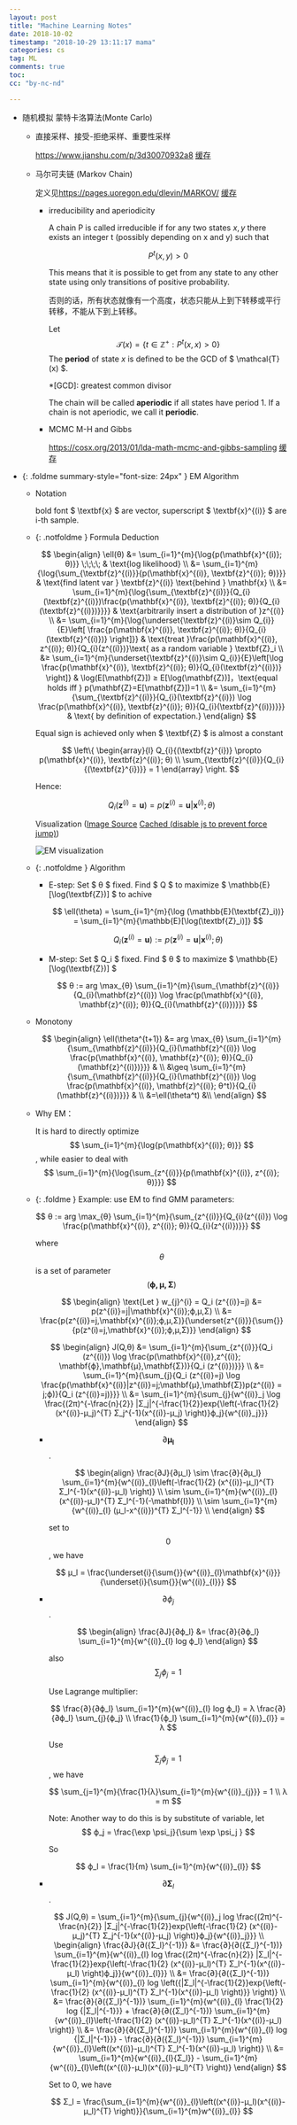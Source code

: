 ```yaml
---
layout: post
title: "Machine Learning Notes"
date: 2018-10-02
timestamp: "2018-10-29 13:11:17 mama"
categories: cs
tag: ML
comments: true
toc:
cc: "by-nc-nd"

---
```


+ 随机模拟 蒙特卡洛算法(Monte Carlo)

  + 直接采样、接受-拒绝采样、重要性采样

    <https://www.jianshu.com/p/3d30070932a8> [缓存](https://web.archive.org/web/20181024195425/https://www.jianshu.com/p/3d30070932a8)

  + 马尔可夫链 (Markov Chain)

    定义见<https://pages.uoregon.edu/dlevin/MARKOV/> [缓存](https://web.archive.org/web/20181029165013/https://pages.uoregon.edu/dlevin/MARKOV/mcmt2e.pdf)

    + irreducibility and aperiodicity

      A chain P is called irreducible if for any two states $x,y$ there exists an integer t (possibly depending on x and y) such that

      $$ P^t(x,y) > 0 $$

      This means that it is possible to get from any state to any other state using only transitions of positive probability.

      否则的话，所有状态就像有一个高度，状态只能从上到下转移或平行转移，不能从下到上转移。

      Let $$ \mathcal{T}(x) = \{ t \in \mathbb{Z}^+ : P^t(x,x) > 0\} $$ The **period** of state $x$ is defined to be the GCD of $ \mathcal{T}(x) $.

      *[GCD]: greatest common divisor

      The chain will be called **aperiodic** if all states have period 1. If a chain is not aperiodic, we call it **periodic**.

    + MCMC M-H and Gibbs

      <https://cosx.org/2013/01/lda-math-mcmc-and-gibbs-sampling> [缓存](https://web.archive.org/web/20180831144743/https://cosx.org/2013/01/lda-math-mcmc-and-gibbs-sampling)


+ {: .foldme summary-style="font-size: 24px" } EM Algorithm

  + Notation

    bold font $ \textbf{x} $ are vector, superscript $ \textbf{x}^{(i)} $ are i-th sample.

  + {: .notfoldme } Formula Deduction

    $$
    \begin{align}
    \ell(θ) 
    &= \sum_{i=1}^{m}{\log{p(\mathbf{x}^{(i)}; θ)}} \;\;\;\; & \text{log likelihood} \\
    &= \sum_{i=1}^{m}{\log{\sum_{\textbf{z}^{(i)}}{p(\mathbf{x}^{(i)}, \textbf{z}^{(i)}; θ)}}}
      & \text{find latent var } \textbf{z}^{(i)} \text{behind } \mathbf{x} \\
    &= \sum_{i=1}^{m}{\log{\sum_{\textbf{z}^{(i)}}{Q_{i}(\textbf{z}^{(i)})\frac{p(\mathbf{x}^{(i)}, \textbf{z}^{(i)}; θ)}{Q_{i}(\textbf{z}^{(i)})}}}}
      & \text{arbitrarily insert a distribution of }z^{(i)} \\
    &= \sum_{i=1}^{m}{\log{\underset{\textbf{z}^{(i)}\sim Q_{i}}{E}\left[ \frac{p(\mathbf{x}^{(i)}, \textbf{z}^{(i)}; θ)}{Q_{i}(\textbf{z}^{(i)})} \right]}}
      & \text{treat }\frac{p(\mathbf{x}^{(i)}, z^{(i)}; θ)}{Q_{i}(z^{(i)})}\text{ as a random variable } \textbf{Z}_i \\
    &≥ \sum_{i=1}^{m}{\underset{\textbf{z}^{(i)}\sim Q_{i}}{E}\left[\log \frac{p(\mathbf{x}^{(i)}, \textbf{z}^{(i)}; θ)}{Q_{i}(\textbf{z}^{(i)})} \right]}
      & \log(E[\mathbf{Z}]) ≥ E[\log(\mathbf{Z})]，\text{equal holds iff } p(\mathbf{Z}=E[\mathbf{Z}])=1 \\
    &= \sum_{i=1}^{m}{\sum_{\textbf{z}^{(i)}}{Q_{i}(\textbf{z}^{(i)}) \log \frac{p(\mathbf{x}^{(i)}, \textbf{z}^{(i)}; θ)}{Q_{i}(\textbf{z}^{(i)})}}}
      &  \text{ by definition of expectation.}
    \end{align}
    $$

    Equal sign is achieved only when $ \textbf{Z} $ is almost a constant

    $$
      \left\{
      \begin{array}{l}
      Q_{i}{(\textbf{z}^{i})} \propto p(\mathbf{x}^{(i)}, \textbf{z}^{(i)}; θ) \\
      \sum_{\textbf{z}^{(i)}}{Q_{i}{(\textbf{z}^{i})}} = 1
      \end{array}
      \right.
    $$

    Hence:
    
    $$
      Q_{i}(\textbf{z}^{(i)} = \textbf{u}) = p(\textbf{z}^{(i)} = \textbf{u} | \mathbf{x}^{(i)}; θ)
    $$

    Visualization ([Image Source](https://blog.csdn.net/zouxy09/article/details/8537620/) [Cached (disable js to prevent force jump)](https://web.archive.org/web/20181010182828/https://blog.csdn.net/zouxy09/article/details/8537620/))

    ![EM visualization](/assets/images/cache/1359004484_7944.jpg 'Source: https://blog.csdn.net/zouxy09/article/details/8537620/')

  + {: .notfoldme } Algorithm

    + E-step: Set $ θ $ fixed. Find $ Q $ to maximize $ \mathbb{E}[\log(\textbf{Z})] $ to achive

      $$ \ell(\theta) = \sum_{i=1}^{m}{\log (\mathbb{E}(\textbf{Z}_i))} = \sum_{i=1}^{m}{\mathbb{E}[\log(\textbf{Z}_i)]} $$

      $$ Q_{i}(\textbf{z}^{(i)} = \textbf{u}) := p(\mathbf{z}^{(i)} = \textbf{u} | \mathbf{x}^{(i)}; θ) $$

    + M-step: Set $ Q_i $ fixed. Find $ θ $ to maximize $ \mathbb{E}[\log(\textbf{Z})] $

      $$
      θ := arg \max_{θ} \sum_{i=1}^{m}{\sum_{\mathbf{z}^{(i)}}{Q_{i}(\mathbf{z}^{(i)}) \log \frac{p(\mathbf{x}^{(i)}, \mathbf{z}^{(i)}; θ)}{Q_{i}(\mathbf{z}^{(i)})}}}
      $$

  + Monotony

    $$ \begin{align} \ell(\theta^{t+1}) &= arg \max_{θ} \sum_{i=1}^{m}{\sum_{\mathbf{z}^{(i)}}{Q_{i}(\mathbf{z}^{(i)}) \log \frac{p(\mathbf{x}^{(i)}, \mathbf{z}^{(i)}; θ)}{Q_{i}(\mathbf{z}^{(i)})}}} & \\
       &\geq \sum_{i=1}^{m}{\sum_{\mathbf{z}^{(i)}}{Q_{i}(\mathbf{z}^{(i)}) \log \frac{p(\mathbf{x}^{(i)}, \mathbf{z}^{(i)}; θ^t)}{Q_{i}(\mathbf{z}^{(i)})}}} & \\
       &=\ell(\theta^t) &\\
    \end{align} $$

  + Why EM：

    It is hard to directly optimize $$ \sum_{i=1}^{m}{\log{p(\mathbf{x}^{(i)}; θ)}} $$, while easier to deal with $$ \sum_{i=1}^{m}{\log{\sum_{z^{(i)}}{p(\mathbf{x}^{(i)}, z^{(i)}; θ)}}} $$

  + {: .foldme } Example: use EM to find GMM parameters:

    $$
    θ := arg \max_{θ} \sum_{i=1}^{m}{\sum_{z^{(i)}}{Q_{i}(z^{(i)}) \log \frac{p(\mathbf{x}^{(i)}, z^{(i)}; θ)}{Q_{i}(z^{(i)})}}}
    $$

    where $$θ$$ is a set of parameter $$(\mathbf{ϕ,μ,Σ})$$

    $$
    \begin{align}
    \text{Let } w_{j}^{i} = Q_i (z^{(i)}=j)
    &= p(z^{(i)}=j|\mathbf{x}^{(i)};ϕ,μ,Σ) \\
    &= \frac{p(z^{(i)}=j,\mathbf{x}^{(i)};ϕ,μ,Σ)}{\underset{z^{(i)}}{\sum{}}{p(z^(i)=j,\mathbf{x}^{(i)};ϕ,μ,Σ)}}
    \end{align}
    $$

    $$
    \begin{align}
    J(Q,θ)
    &= \sum_{i=1}^{m}{\sum_{z^{(i)}}{Q_i (z^{(i)}) \log \frac{p(\mathbf{x}^{(i)},z^{(i)}; \mathbf{ϕ},\mathbf{μ},\mathbf{Σ})}{Q_i (z^{(i)})}}} \\
    &= \sum_{i=1}^{m}{\sum_{j}{Q_i (z^{(i)}=j) \log \frac{p(\mathbf{x}^{(i)}|z^{(i)}=j;\mathbf{μ},\mathbf{Σ})p(z^{(i)} = j;ϕ)}{Q_i (z^{(i)}=j)}}} \\
    &= \sum_{i=1}^{m}{\sum_{j}{w^{(i)}_j \log \frac{(2π)^{-\frac{n}{2}} |Σ_j|^{-\frac{1}{2}}exp{\left(-\frac{1}{2} (x^{(i)}-μ_j)^{T} Σ_j^{-1}(x^{(i)}-μ_j) \right)}ϕ_j}{w^{(i)}_j}}}
    \end{align}
    $$

    + $$ \partial \mathbf{μ_l}$$.

      $$
      \begin{align}
      \frac{∂J}{∂μ_l}
      \sim \frac{∂}{∂μ_l} \sum_{i=1}^{m}{w^{(i)}_{l}\left(-\frac{1}{2} (x^{(i)}-μ_l)^{T} Σ_l^{-1}(x^{(i)}-μ_l) \right)} \\
      \sim \sum_{i=1}^{m}{w^{(i)}_{l} (x^{(i)}-μ_l)^{T} Σ_l^{-1}(-\mathbf{I})} \\
      \sim \sum_{i=1}^{m}{w^{(i)}_{l} (μ_l-x^{(i)})^{T} Σ_l^{-1}} \\
      \end{align}
      $$
  
      set to $$0$$, we have

      $$
      μ_l = \frac{\underset{i}{\sum{}}{w^{(i)}_{l}\mathbf{x}^{i}}}{\underset{i}{\sum{}}{w^{(i)}_{l}}}
      $$

    + $$ \partial ϕ_j$$.

      $$
      \begin{align}
      \frac{∂J}{∂ϕ_l}
      &= \frac{∂}{∂ϕ_l} \sum_{i=1}^{m}{w^{(i)}_{l} log ϕ_l}
      \end{align}
      $$

      also $$\sum_{j}{ϕ_j}=1$$

      Use Lagrange multiplier:

      $$
      \frac{∂}{∂ϕ_l} \sum_{i=1}^{m}{w^{(i)}_{l} log ϕ_l} = λ \frac{∂}{∂ϕ_l} \sum_{j}{ϕ_j} \\
      \frac{1}{ϕ_l} \sum_{i=1}^{m}{w^{(i)}_{l}} = λ
      $$

      Use $$\sum_{j}{ϕ_j}=1$$, we have

      $$
      \sum_{j=1}^{m}{\frac{1}{λ}\sum_{i=1}^{m}{w^{(i)}_{j}}} = 1 \\
      λ = m
      $$

      Note: Another way to do this is by substitute of variable, let $$ ϕ_j = \frac{\exp \psi_j}{\sum \exp \psi_j } $$

      So
      
      $$
      ϕ_l = \frac{1}{m} \sum_{i=1}^{m}{w^{(i)}_{l}}
      $$

    + $$\partial \mathbf{Σ}_l$$.

      $$
      J(Q,θ) = \sum_{i=1}^{m}{\sum_{j}{w^{(i)}_j log \frac{(2π)^{-\frac{n}{2}} |Σ_j|^{-\frac{1}{2}}exp{\left(-\frac{1}{2} (x^{(i)}-μ_j)^{T} Σ_j^{-1}(x^{(i)}-μ_j) \right)}ϕ_j}{w^{(i)}_j}}} \\
      \begin{align}
      \frac{∂J}{∂({Σ_l}^{-1})}
      &= \frac{∂}{∂({Σ_l}^{-1})} \sum_{i=1}^{m}{w^{(i)}_{l} log \frac{(2π)^{-\frac{n}{2}} |Σ_l|^{-\frac{1}{2}}exp{\left(-\frac{1}{2} (x^{(i)}-μ_l)^{T} Σ_l^{-1}(x^{(i)}-μ_l) \right)ϕ_j}}{w^{(i)}_{l}}} \\
      &= \frac{∂}{∂({Σ_l}^{-1})} \sum_{i=1}^{m}{w^{(i)}_{l} log \left({|Σ_l|^{-\frac{1}{2}}exp{\left(-\frac{1}{2} (x^{(i)}-μ_l)^{T} Σ_l^{-1}(x^{(i)}-μ_l) \right)}} \right)} \\
      &= \frac{∂}{∂({Σ_l}^{-1})} \sum_{i=1}^{m}{w^{(i)}_{l} \frac{1}{2} log {|Σ_l|^{-1}}} +
         \frac{∂}{∂({Σ_l}^{-1})} \sum_{i=1}^{m}{w^{(i)}_{l}\left(-\frac{1}{2} (x^{(i)}-μ_l)^{T} Σ_l^{-1}(x^{(i)}-μ_l) \right)} \\
      &= \frac{∂}{∂({Σ_l}^{-1})} \sum_{i=1}^{m}{w^{(i)}_{l} log {|Σ_l|^{-1}}} -
         \frac{∂}{∂({Σ_l}^{-1})} \sum_{i=1}^{m}{w^{(i)}_{l}\left((x^{(i)}-μ_l)^{T} Σ_l^{-1}(x^{(i)}-μ_l) \right)} \\
      &= \sum_{i=1}^{m}{w^{(i)}_{l}{Σ_l}} -
         \sum_{i=1}^{m}{w^{(i)}_{l}\left((x^{(i)}-μ_l)(x^{(i)}-μ_l)^{T} \right)}
      \end{align}
      $$

      Set to 0, we have

      $$
      Σ_l = \frac{\sum_{i=1}^{m}{w^{(i)}_{l}\left((x^{(i)}-μ_l)(x^{(i)}-μ_l)^{T} \right)}}{\sum_{i=1}^{m}w^{(i)}_{l}}
      $$
